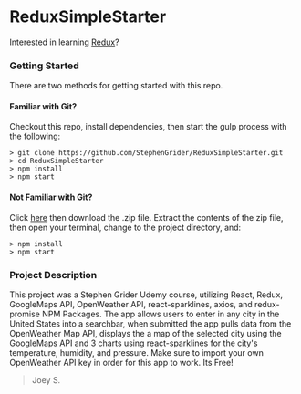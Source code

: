 # ReduxSimpleStarter

Interested in learning [Redux](https://www.udemy.com/react-redux/)?

### Getting Started

There are two methods for getting started with this repo.

#### Familiar with Git?
Checkout this repo, install dependencies, then start the gulp process with the following:

```
> git clone https://github.com/StephenGrider/ReduxSimpleStarter.git
> cd ReduxSimpleStarter
> npm install
> npm start
```

#### Not Familiar with Git?
Click [here](https://github.com/StephenGrider/ReactStarter/releases) then download the .zip file.  Extract the contents of the zip file, then open your terminal, change to the project directory, and:

```
> npm install
> npm start
```
### Project Description
This project was a Stephen Grider Udemy course, utilizing React, Redux, GoogleMaps API, OpenWeather API, react-sparklines, axios, and redux-promise NPM Packages. The app allows users to enter in any city in the United States into a searchbar, when submitted the app pulls data from the OpenWeather Map API, displays the a map of the selected city using the GoogleMaps API and 3 charts using react-sparklines for the city's temperature, humidity, and pressure. 
Make sure to import your own OpenWeather API key in order for this app to work. Its Free!

>Joey S.
